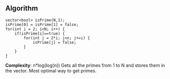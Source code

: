 ## Algorithm

```
vector<bool> isPrime(N,1);
isPrime[0] = isPrime[1] = false;
for(int i = 2; i<N; i++) {
	if(isPrime[i]==true) {
		for(int j = 2*i; j<n; j+=i) {
			isPrime[j] = false;
		}
	}
}
```

**Complexity**: n\*log(log(n))
Gets all the primes from 1 to N and stores them in the vector. Most optimal way to get primes.